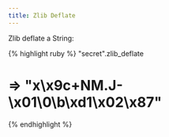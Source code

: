 ```yaml
---
title: Zlib Deflate
---
```


Zlib deflate a String:

{% highlight ruby %}
"secret".zlib_deflate
# => "x\x9c+NM.J-\x01\0\b\xd1\x02\x87"
{% endhighlight %}
